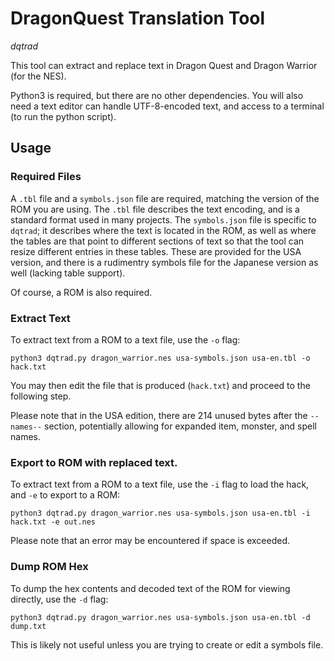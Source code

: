 # DragonQuest Translation Tool

*dqtrad*

This tool can extract and replace text in Dragon Quest and Dragon Warrior (for the NES).

Python3 is required, but there are no other dependencies. You will also need a text editor
can handle UTF-8-encoded text, and access to a terminal (to run the python script).

## Usage

### Required Files

A `.tbl` file and a `symbols.json` file are required, matching the version of the ROM you are using.
The `.tbl` file describes the text encoding, and is a standard format used in many projects.
The `symbols.json` file is specific to `dqtrad`; it describes where the text is located in the ROM, as well as
where the tables are that point to different sections of text so that the tool can resize different entries in these tables.
These are provided for the USA version, and there is a rudimentry symbols file for the Japanese version as well (lacking table support).

Of course, a ROM is also required.

### Extract Text

To extract text from a ROM to a text file, use the `-o` flag:

```
python3 dqtrad.py dragon_warrior.nes usa-symbols.json usa-en.tbl -o hack.txt
```

You may then edit the file that is produced (`hack.txt`) and proceed to the following step.

Please note that in the USA edition, there are 214 unused bytes after the `--names--` section, potentially allowing
for expanded item, monster, and spell names.

### Export to ROM with replaced text.

To extract text from a ROM to a text file, use the `-i` flag to load the hack, and `-e` to export to a ROM:

```
python3 dqtrad.py dragon_warrior.nes usa-symbols.json usa-en.tbl -i hack.txt -e out.nes
```

Please note that an error may be encountered if space is exceeded.

### Dump ROM Hex

To dump the hex contents and decoded text of the ROM for viewing directly, use the `-d` flag:

```
python3 dqtrad.py dragon_warrior.nes usa-symbols.json usa-en.tbl -d dump.txt
```

This is likely not useful unless you are trying to create or edit a symbols file.
